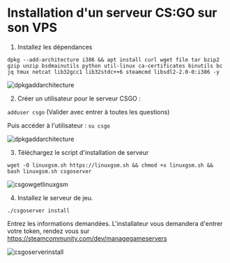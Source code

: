 # Installation d'un serveur CS:GO sur son VPS

1) Installez les dépendances

```dpkg --add-architecture i386 && apt install curl wget file tar bzip2 gzip unzip bsdmainutils python util-linux ca-certificates binutils bc jq tmux netcat lib32gcc1 lib32stdc++6 steamcmd libsdl2-2.0-0:i386 -y```

![dpkgaddarchitecture](/images/dpkgaddarchitecture.png)


2) Créer un utilisateur pour le serveur CSGO :

```adduser csgo``` (Valider avec entrer à toutes les questions)

Puis accéder à l'utilisateur : `su csgo`

![dpkgaddarchitecture](/images/addusercsgo.png)

3) Téléchargez le script d'installation de serveur

```wget -O linuxgsm.sh https://linuxgsm.sh && chmod +x linuxgsm.sh && bash linuxgsm.sh csgoserver```

![csgowgetlinuxgsm](/images/csgowgetlinuxgsm.png)

4) Installez le serveur de jeu.


```./csgoserver install```

Entrez les informations demandées. L'installateur vous demandera d'entrer votre token, rendez vous sur https://steamcommunity.com/dev/managegameservers

![csgoserverinstall](/images/csgoserverinstall.png)
